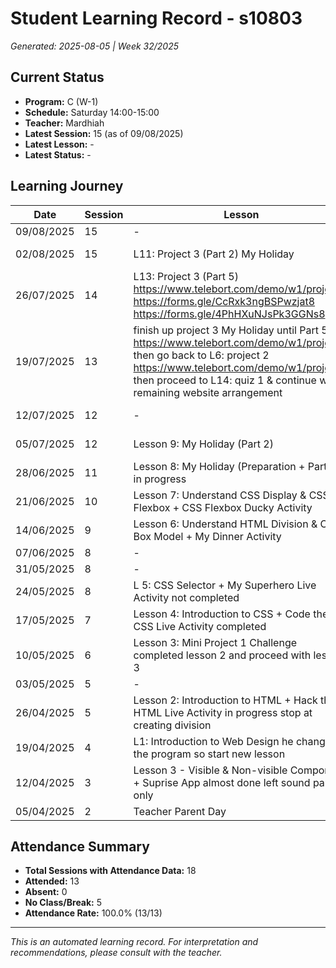 # Student Learning Record - s10803
*Generated: 2025-08-05 | Week 32/2025*

## Current Status
- **Program:** C (W-1)
- **Schedule:** Saturday 14:00-15:00
- **Teacher:** Mardhiah
- **Latest Session:** 15 (as of 09/08/2025)
- **Latest Lesson:** -
- **Latest Status:** -

## Learning Journey
| Date | Session | Lesson | Attendance | Progress |
|------|---------|--------|------------|----------|
| 09/08/2025 | 15 | - | - | - |
| 02/08/2025 | 15 | L11: Project 3 (Part 2) My Holiday | Mardhiah | In Progress |
| 26/07/2025 | 14 | L13: Project 3 (Part 5) https://www.telebort.com/demo/w1/project/3  https://forms.gle/CcRxk3ngBSPwzjat8 https://forms.gle/4PhHXuNJsPk3GGNs8 | Mardhiah | In Progress |
| 19/07/2025 | 13 | finish up project 3 My Holiday until Part 5 https://www.telebort.com/demo/w1/project/3  then go back to L6: project 2 https://www.telebort.com/demo/w1/project/2  then proceed to L14: quiz 1 & continue with remaining website arrangement | Mardhiah | In Progress |
| 12/07/2025 | 12 | - | No Class | In Progress |
| 05/07/2025 | 12 | Lesson 9: My Holiday (Part 2) | Mardhiah | In Progress |
| 28/06/2025 | 11 | Lesson 8: My Holiday (Preparation + Part 1)  in progress | Mardhiah | In Progress |
| 21/06/2025 | 10 | Lesson 7: Understand CSS Display & CSS Flexbox + CSS Flexbox Ducky Activity | Mardhiah | Completed |
| 14/06/2025 | 9 | Lesson 6: Understand HTML Division & CSS Box Model + My Dinner Activity | Mardhiah | In Progress |
| 07/06/2025 | 8 | - | No Class | - |
| 31/05/2025 | 8 | - | No Class | - |
| 24/05/2025 | 8 | L 5: CSS Selector + My Superhero Live Activity not completed | Mardhiah | Completed |
| 17/05/2025 | 7 | Lesson 4: Introduction to CSS + Code the CSS Live Activity completed | Mardhiah | Completed |
| 10/05/2025 | 6 | Lesson 3: Mini Project 1 Challenge  completed lesson 2 and proceed with lesson 3 | Mardhiah | Completed |
| 03/05/2025 | 5 | - | No Class | - |
| 26/04/2025 | 5 | Lesson 2: Introduction to HTML + Hack the HTML Live Activity in progress stop at creating division | Mardhiah | In Progress |
| 19/04/2025 | 4 | L1: Introduction to Web Design he changed the program so start new lesson | Mardhiah | Completed |
| 12/04/2025 | 3 | Lesson 3 - Visible & Non-visible Component + Suprise App  almost done left sound part only | Mardhiah | Completed |
| 05/04/2025 | 2 | Teacher Parent Day | No Class | - |

## Attendance Summary
- **Total Sessions with Attendance Data:** 18
- **Attended:** 13
- **Absent:** 0
- **No Class/Break:** 5
- **Attendance Rate:** 100.0% (13/13)

---
*This is an automated learning record. For interpretation and recommendations, please consult with the teacher.*